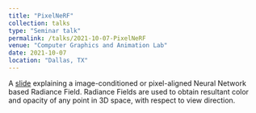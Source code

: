 ```yaml
---
title: "PixelNeRF"
collection: talks
type: "Seminar talk"
permalink: /talks/2021-10-07-PixelNeRF
venue: "Computer Graphics and Animation Lab"
date: 2021-10-07
location: "Dallas, TX"
---
```


A [slide](https://docs.google.com/presentation/d/1K_6JDPREjlWOlHL4gkvEL7mmQqJUuQI_cJ5OML_D9k0/edit?usp=sharing) explaining a image-conditioned or pixel-aligned Neural Network based Radiance Field. Radiance Fields are used to obtain resultant color and opacity of any point in 3D space, with respect to view direction. 
